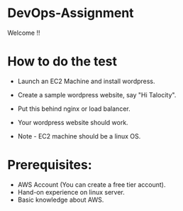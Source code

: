 # DevOps-Assignment
Welcome !!

# How to do the test

- Launch an EC2 Machine and install wordpress.
- Create a sample wordpress website, say "Hi Talocity".
- Put this behind nginx or load balancer. 
- Your wordpress website should work.

- Note - EC2 machine should be a linux OS. 

# Prerequisites: 

- AWS Account (You can create a free tier account).
- Hand-on experience on linux server.
- Basic knowledge about AWS.


